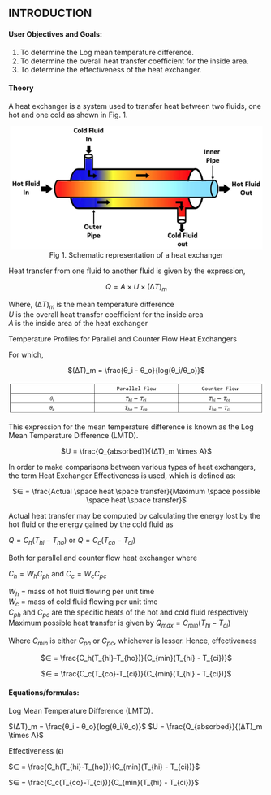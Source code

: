 ## INTRODUCTION

#### User Objectives and Goals:

1. To determine the Log mean temperature difference.
2. To determine the overall heat transfer coefficient for the inside area.
3. To determine the effectiveness of the heat exchanger.

#### Theory

A heat exchanger is a system used to transfer heat between two fluids, one hot and one cold as shown in Fig. 1.

<center>

![alt text](images/1.png)
Fig 1. Schematic representation of a heat exchanger

</center>
Heat transfer from one fluid to another fluid is given by the expression,
<center>

$Q = A \times U \times (∆T)_m$

</center>

Where,
$(∆T)_m$ is the mean temperature difference  
$U$ is the overall heat transfer coefficient for the inside area  
$A$ is the inside area of the heat exchanger

Temperature Profiles for Parallel and Counter Flow Heat Exchangers

For which,

<center>

<!-- ![](images/3.png) -->

$(∆T)_m = \frac{θ_i - θ_o}{log(θ_i/θ_o)}$

</center>

<center>

![](images/7.png)

</center>

This expression for the mean temperature difference is known as the Log Mean Temperature Difference (LMTD).

<center>

<!-- ![](images/4.png) -->

$U = \frac{Q_{absorbed}}{(∆T)_m \times A}$

</center>

In order to make comparisons between various types of heat exchangers, the term Heat Exchanger Effectiveness is used, which is defined as:

<center>

<!-- ![](images/5.png) -->

$∈ = \frac{Actual \space heat \space transfer}{Maximum \space possible \space heat \space transfer}$

</center>

Actual heat transfer may be computed by calculating the energy lost by the hot fluid or the energy gained by the cold fluid as

$Q = C_h(T_{hi} - T_{ho})$ or $Q = C_c(T_{co} - T_{ci})$

<!-- Q = C<sub>h</sub> (T<sub>hi</sub>-T<sub>ho</sub> ) or Q= C<sub>c</sub> (T<sub>co</sub>-T<sub>ci</sub> ). -->

Both for parallel and counter flow heat exchanger where

$C_h = W_h C_{ph}$ and $C_c = W_c C_{pc}$

<!-- C<sub>h</sub>= W<sub>h</sub> C<sub>ph</sub> and C<sub>c</sub>= W<sub>c</sub> C<sub>pc</sub> -->

$W_h$ = mass of hot fluid flowing per unit time  
$W_c$ = mass of cold fluid flowing per unit time  
$C_{ph}$ and $C_{pc}$ are the specific heats of the hot and cold fluid respectively  
Maximum possible heat transfer is given by
$Q_{max}= C_{min} (T_{hi}-T_{ci} )$

Where $C_{min}$ is either $C_{ph}$ or $C_{pc}$, whichever is lesser.
Hence, effectiveness

<center>

<!-- ![](images/6.png) -->

$∈ = \frac{C_h(T_{hi}-T_{ho})}{C_{min}(T_{hi} - T_{ci})}$

$∈ = \frac{C_c(T_{co}-T_{ci})}{C_{min}(T_{hi} - T_{ci})}$

</center>

#### Equations/formulas:

Log Mean Temperature Difference (LMTD).

<!-- ![](images/3.png) -->
<!-- ![](images/4.png) -->

$(ΔT)_m = \frac{θ_i - θ_o}{log(θ_i/θ_o)}$ $U = \frac{Q_{absorbed}}{(ΔT)_m \times A}$

Effectiveness (ϵ)

$∈ = \frac{C_h(T_{hi}-T_{ho})}{C_{min}(T_{hi} - T_{ci})}$

$∈ = \frac{C_c(T_{co}-T_{ci})}{C_{min}(T_{hi} - T_{ci})}$
